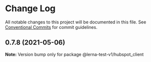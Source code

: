 # Change Log

All notable changes to this project will be documented in this file.
See [Conventional Commits](https://conventionalcommits.org) for commit guidelines.

## 0.7.8 (2021-05-06)

**Note:** Version bump only for package @lerna-test-v1/hubspot_client
